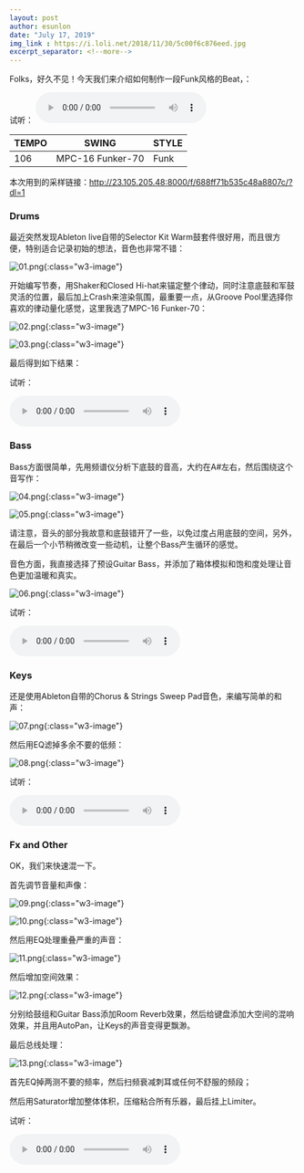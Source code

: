 ```yaml
---
layout: post
author: esunlon
date: "July 17, 2019"
img_link : https://i.loli.net/2018/11/30/5c00f6c876eed.jpg
excerpt_separator: <!--more-->
---
```


Folks，好久不见！今天我们来介绍如何制作一段Funk风格的Beat，：
<!--more-->

试听：
<audio src="http://shaoqisama.oss-cn-beijing.aliyuncs.com/blog20190717/0004%20Render.wav" controls="controls">  </audio>

| TEMPO | SWING    | STYLE |
| :---- | -------- | ----- |
| 106 | MPC-16 Funker-70 | Funk  |

本次用到的采样链接：http://23.105.205.48:8000/f/688ff71b535c48a8807c/?dl=1

### Drums

最近突然发现Ableton live自带的Selector Kit Warm鼓套件很好用，而且很方便，特别适合记录初始的想法，音色也非常不错：

![01.png](https://i.loli.net/2019/07/17/5d2ec374743b125489.png){:class="w3-image"}

开始编写节奏，用Shaker和Closed Hi-hat来锚定整个律动，同时注意底鼓和军鼓灵活的位置，最后加上Crash来渲染氛围，最重要一点，从Groove Pool里选择你喜欢的律动量化感觉，这里我选了MPC-16 Funker-70：

![02.png](https://i.loli.net/2019/07/17/5d2ec374b543384807.png){:class="w3-image"}

![03.png](https://i.loli.net/2019/07/17/5d2ec374b394631955.png){:class="w3-image"}

最后得到如下结果：

试听：

<audio src="http://shaoqisama.oss-cn-beijing.aliyuncs.com/blog20190717/0001%20Render.wav" controls="controls">  </audio>

### Bass

Bass方面很简单，先用频谱仪分析下底鼓的音高，大约在A#左右，然后围绕这个音写作：

![04.png](https://i.loli.net/2019/07/17/5d2ec374c876925279.png){:class="w3-image"}

![05.png](https://i.loli.net/2019/07/17/5d2ec374b41ef63925.png){:class="w3-image"}

请注意，音头的部分我故意和底鼓错开了一些，以免过度占用底鼓的空间，另外，在最后一个小节稍微改变一些动机，让整个Bass产生循环的感觉。

音色方面，我直接选择了预设Guitar Bass，并添加了箱体模拟和饱和度处理让音色更加温暖和真实。

![06.png](https://i.loli.net/2019/07/17/5d2ec374c7a1640108.png){:class="w3-image"}

试听：

<audio src="http://shaoqisama.oss-cn-beijing.aliyuncs.com/blog20190717/0002%20Render.wav" controls="controls">  </audio>

### Keys

还是使用Ableton自带的Chorus & Strings Sweep Pad音色，来编写简单的和声：

![07.png](https://i.loli.net/2019/07/17/5d2ec374b525a73211.png){:class="w3-image"}

然后用EQ滤掉多余不要的低频：

![08.png](https://i.loli.net/2019/07/17/5d2ec374c7b6870806.png){:class="w3-image"}

试听：

<audio src="http://shaoqisama.oss-cn-beijing.aliyuncs.com/blog20190717/0003%20Render.wav" controls="controls">  </audio>

### Fx and Other

OK，我们来快速混一下。

首先调节音量和声像：

![09.png](https://i.loli.net/2019/07/17/5d2ec374b65f231259.png){:class="w3-image"}

![10.png](https://i.loli.net/2019/07/17/5d2ec374b6bdc78208.png){:class="w3-image"}

然后用EQ处理重叠严重的声音：

![11.png](https://i.loli.net/2019/07/17/5d2ec4688a1e145232.png){:class="w3-image"}

然后增加空间效果：

![12.png](https://i.loli.net/2019/07/17/5d2ec46876e6198510.png){:class="w3-image"}

分别给鼓组和Guitar Bass添加Room Reverb效果，然后给键盘添加大空间的混响效果，并且用AutoPan，让Keys的声音变得更飘渺。

最后总线处理：

![13.png](https://i.loli.net/2019/07/17/5d2ec46896ec097366.png){:class="w3-image"}

首先EQ掉两测不要的频率，然后扫频衰减刺耳或任何不舒服的频段；

然后用Saturator增加整体体积，压缩粘合所有乐器，最后挂上Limiter。

试听：

<audio src="http://shaoqisama.oss-cn-beijing.aliyuncs.com/blog20190529/0005%205-Audio.wav" controls="controls">  </audio>